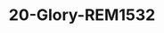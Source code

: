 ---
title: 20-Glory-REM1532
image: /v1543919832/viterbo/20-Glory-REM1532.jpg
brand: rembo-styling
layout: vestito
---